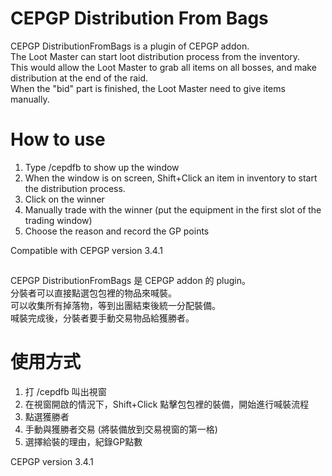 # CEPGP Distribution From Bags

CEPGP DistributionFromBags is a plugin of CEPGP addon.\
The Loot Master can start loot distribution process from the inventory.\
This would allow the Loot Master to grab all items on all bosses, and make distribution at the end of the raid.\
When the "bid" part is finished, the Loot Master need to give items manually.

# How to use

1. Type /cepdfb to show up the window
2. When the window is on screen, Shift+Click an item in inventory to start the distribution process.
3. Click on the winner
4. Manually trade with the winner (put the equipment in the first slot of the trading window)
5. Choose the reason and record the GP points

Compatible with CEPGP version 3.4.1

##

CEPGP DistributionFromBags 是 CEPGP addon 的 plugin。\
分裝者可以直接點選包包裡的物品來喊裝。 \
可以收集所有掉落物，等到出團結束後統一分配裝備。\
喊裝完成後，分裝者要手動交易物品給獲勝者。

# 使用方式

1. 打 /cepdfb 叫出視窗
2. 在視窗開啟的情況下，Shift+Click 點擊包包裡的裝備，開始進行喊裝流程
3. 點選獲勝者
4. 手動與獲勝者交易 (將裝備放到交易視窗的第一格)
5. 選擇給裝的理由，紀錄GP點數

CEPGP version 3.4.1
